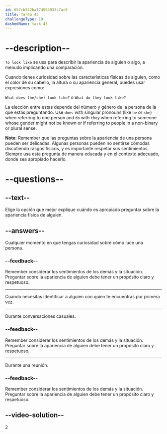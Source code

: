 ```yaml
---
id: 657cb542baf74594933c7ac9
title: Tarea 43
challengeType: 19
dashedName: task-43
---
```


# --description--

`To look like` se usa para describir la apariencia de alguien o algo, a menudo implicando una comparación.

Cuando tienes curiosidad sobre las características físicas de alguien, como el color de su cabello, la altura o su apariencia general, puedes usar expresiones como:

`What does (he/she) look like?` o `What do they look like?`

La elección entre estas depende del número y género de la persona de la que estás preguntando. Use `does` with singular pronouns (like `he` or `she`) when referring to one person and `do` with `they` when referring to someone whose gender might not be known or if referring to people in a non-binary or plural sense.

**Note:** Remember que las preguntas sobre la apariencia de una persona pueden ser delicadas. Algunas personas pueden no sentirse cómodas discutiendo rasgos físicos, y es importante respetar sus sentimientos. Siempre usa esta pregunta de manera educada y en el contexto adecuado, donde sea apropiado hacerlo.

# --questions--

## --text--

Elige la opción que mejor explique cuándo es apropiado preguntar sobre la apariencia física de alguien.

## --answers--

Cualquier momento en que tengas curiosidad sobre cómo luce una persona.

### --feedback--

Remember considerar los sentimientos de los demás y la situación. Preguntar sobre la apariencia de alguien debe tener un propósito claro y respetuoso.

---

Cuando necesitas identificar a alguien con quien te encuentras por primera vez.

---

Durante conversaciones casuales.

### --feedback--

Remember considerar los sentimientos de los demás y la situación. Preguntar sobre la apariencia de alguien debe tener un propósito claro y respetuoso.

---

Durante una reunión.

### --feedback--

Remember considerar los sentimientos de los demás y la situación. Preguntar sobre la apariencia de alguien debe tener un propósito claro y respetuoso.

## --video-solution--

2
